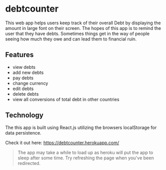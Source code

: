 # debtcounter

This web app helps users keep track of their overall Debt by displaying the amount in large font on their screen. The hopes of this app is to remind the user that they have debts. Sometimes things get in the way of people seeing how much they owe and can lead them to financial ruin.

## Features
- view debts
- add new debts
- pay debts
- change currency
- edit debts
- delete debts
- view all conversions of total debt in other countries

## Technology
The this app is built using React.js utilizing the browsers localStorage for data persistence.

Check it out here:
https://debtcounter.herokuapp.com/
> The app may take a while to load up as heroku will put the app to sleep after some time. Try refreshing the page when you've been redirected.

